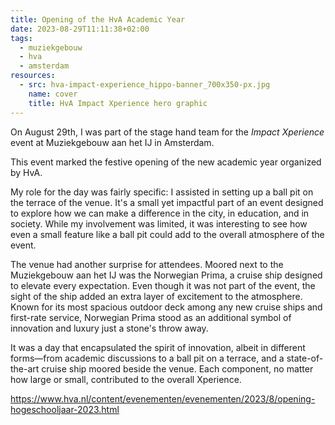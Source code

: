 ```yaml
---
title: Opening of the HvA Academic Year
date: 2023-08-29T11:11:38+02:00
tags:
  - muziekgebouw
  - hva
  - amsterdam
resources:
  - src: hva-impact-experience_hippo-banner_700x350-px.jpg
    name: cover
    title: HvA Impact Xperience hero graphic
---
```

On August 29th, I was part of the stage hand team for the _Impact Xperience_ event at Muziekgebouw aan het IJ in Amsterdam.
<!--more-->
This event marked the festive opening of the new academic year organized by HvA.

My role for the day was fairly specific: I assisted in setting up a ball pit on the terrace of the venue. It's a small yet impactful part of an event designed to explore how we can make a difference in the city, in education, and in society. While my involvement was limited, it was interesting to see how even a small feature like a ball pit could add to the overall atmosphere of the event.

The venue had another surprise for attendees. Moored next to the Muziekgebouw aan het IJ was the Norwegian Prima, a cruise ship designed to elevate every expectation. Even though it was not part of the event, the sight of the ship added an extra layer of excitement to the atmosphere. Known for its most spacious outdoor deck among any new cruise ships and first-rate service, Norwegian Prima stood as an additional symbol of innovation and luxury just a stone's throw away.

It was a day that encapsulated the spirit of innovation, albeit in different forms—from academic discussions to a ball pit on a terrace, and a state-of-the-art cruise ship moored beside the venue. Each component, no matter how large or small, contributed to the overall Xperience.

<https://www.hva.nl/content/evenementen/evenementen/2023/8/opening-hogeschooljaar-2023.html>
